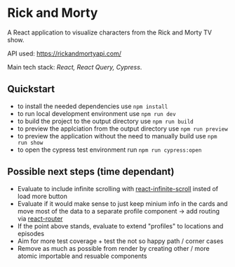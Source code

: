 # Rick and Morty

A React application to visualize characters from the Rick and Morty TV show.

API used: https://rickandmortyapi.com/

Main tech stack: *React, React Query, Cypress*.

## Quickstart

- to install the needed dependencies use `npm install`
- to run local development environment use `npm run dev`
- to build the project to the output directory use `npm run build`
- to preview the applciation from the output directory use `npm run preview`
- to preview the application without the need to manually build use `npm run show`
- to open the cypress test environment run `npm run cypress:open`

## Possible next steps (time dependant)

- Evaluate to include infinite scrolling with [react-infinite-scroll](https://github.com/ankeetmaini/react-infinite-scroll-component) insted of load more button
- Evaluate if it would make sense to just keep minium info in the cards and move most of the data to a separate profile component -> add routing via [react-router](https://reactrouter.com/)
- If the point above stands, evaluate to extend "profiles" to locations and episodes
- Aim for more test coverage + test the not so happy path / corner cases
- Remove as much as possible from render by creating other / more atomic importable and resuable components